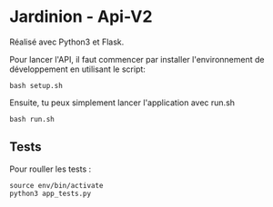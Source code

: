 # Jardinion - Api-V2

Réalisé avec Python3 et Flask.

Pour lancer l'API, il faut commencer par installer l'environnement de développement en utilisant le script:

```
bash setup.sh
```

Ensuite, tu peux simplement lancer l'application avec run.sh

```
bash run.sh
```

## Tests

Pour rouller les tests :

```
source env/bin/activate
python3 app_tests.py
```
